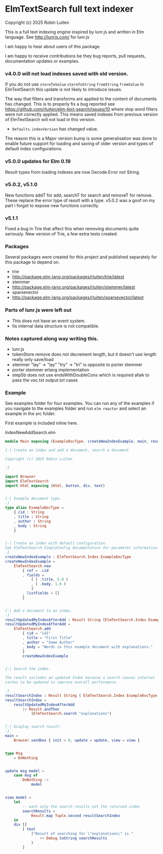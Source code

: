 # ElmTextSearch full text indexer

Copyright (c) 2025 Robin Luiten

This is a full text indexing engine inspired by lunr.js and written in Elm language.
See http://lunrjs.com/ for lunr.js

I am happy to hear about users of this package.

I am happy to receive contributions be they bug reports, pull requests, documentation updates or examples.

### v4.0.0 will not load indexes saved with old version.

If you do not use `storeToValue` `storeToString` `fromString` `fromValue` in ElmTextSearch this update is not likely to introduce issues.

The way that filters and transforms are applied to the content of documents has changed.
This is to properly fix a bug reported see https://github.com/rluiten/elm-text-search/issues/10 where stop word filters were not correctly applied. This means saved indexes from previous version of ElmTextSearch will not load in this version.

* `Defaults.indexVersion` has changed value.

The reason this is a Major version bump is some generalisation was done to enable future support
for loading and saving of older version and types of default index configurations.

### v5.0.0 updates for Elm 0.19

Result types from loading indexes are now Decode.Error not String.

### v5.0.2, v5.1.0 

New functions addT for add, searchT for search and removeT for remove.
These replace the error type of result with a type.
v5.0.2 was a goof on my part i forgot to expose new functions correctly.

### v5.1.1

Fixed a bug in Trie that affect this when removing documents quite seriously.
New version of Trie, a few extra tests created.

### Packages

Several packages were created for this project and published separately for this package to depend on.

* trie
 * http://package.elm-lang.org/packages/rluiten/trie/latest
* stemmer
 * http://package.elm-lang.org/packages/rluiten/stemmer/latest
* sparsevector
 * http://package.elm-lang.org/packages/rluiten/sparsevector/latest

### Parts of lunr.js were left out

 * This does not have an event system.
 * Its internal data structure is not compatible.

### Notes captured along way writing this.

* lunr.js
 * tokenStore.remove does not decrement length, but it doesn't use length really only save/load
 * stemmer "lay" -> "lay" "try" -> "tri" is opposite to porter stemmer
* porter stemmer erlang implementation
 * step5b does not use endsWithDoubleCons which is required afaik to pass the voc.txt output.txt cases


### Example

See examples folder for four examples.
You can run any of the examples if you navigate to the examples folder and run `elm reactor` and select an example in the src folder.

First example is included inline here.

IndexNewAddSearch.elm
```elm
module Main exposing (ExampleDocType, createNewIndexExample, main, resultSearchIndex, resultUpdatedMyIndexAfterAdd)

{-| Create an index and add a document, search a document

Copyright (c) 2025 Robin Luiten

-}

import Browser
import ElmTextSearch
import Html exposing (Html, button, div, text)


{-| Example document type.
-}
type alias ExampleDocType =
    { cid : String
    , title : String
    , author : String
    , body : String
    }


{-| Create an index with default configuration.
See ElmTextSearch.SimpleConfig documentation for parameter information.
-}
createNewIndexExample : ElmTextSearch.Index ExampleDocType
createNewIndexExample =
    ElmTextSearch.new
        { ref = .cid
        , fields =
            [ ( .title, 5.0 )
            , ( .body, 1.0 )
            ]
        , listFields = []
        }


{-| Add a document to an index.
-}
resultUpdatedMyIndexAfterAdd : Result String (ElmTextSearch.Index ExampleDocType)
resultUpdatedMyIndexAfterAdd =
    ElmTextSearch.add
        { cid = "id1"
        , title = "First Title"
        , author = "Some Author"
        , body = "Words in this example document with explanations."
        }
        createNewIndexExample


{-| Search the index.

The result includes an updated Index because a search causes internal
caches to be updated to improve overall performance.

-}
resultSearchIndex : Result String ( ElmTextSearch.Index ExampleDocType, List ( String, Float ) )
resultSearchIndex =
    resultUpdatedMyIndexAfterAdd
        |> Result.andThen
            (ElmTextSearch.search "explanations")


{-| Display search result.
-}
main =
    Browser.sandbox { init = 0, update = update, view = view }


type Msg
    = DoNothing


update msg model =
    case msg of
        DoNothing ->
            model


view model =
    let
        -- want only the search results not the returned index
        searchResults =
            Result.map Tuple.second resultSearchIndex
    in
    div []
        [ text
            ("Result of searching for \"explanations\" is "
                ++ Debug.toString searchResults
            )
        ]
```
